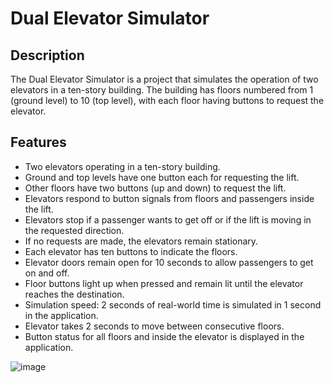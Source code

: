 # Dual Elevator Simulator

## Description
The Dual Elevator Simulator is a project that simulates the operation of two elevators in a ten-story building. The building has floors numbered from 1 (ground level) to 10 (top level), with each floor having buttons to request the elevator.

## Features
- Two elevators operating in a ten-story building.
- Ground and top levels have one button each for requesting the lift.
- Other floors have two buttons (up and down) to request the lift.
- Elevators respond to button signals from floors and passengers inside the lift.
- Elevators stop if a passenger wants to get off or if the lift is moving in the requested direction.
- If no requests are made, the elevators remain stationary.
- Each elevator has ten buttons to indicate the floors.
- Elevator doors remain open for 10 seconds to allow passengers to get on and off.
- Floor buttons light up when pressed and remain lit until the elevator reaches the destination.
- Simulation speed: 2 seconds of real-world time is simulated in 1 second in the application.
- Elevator takes 2 seconds to move between consecutive floors.
- Button status for all floors and inside the elevator is displayed in the application.

![image](https://github.com/user-attachments/assets/656752ae-0d73-4c62-a9e4-84f29cdf6105)
